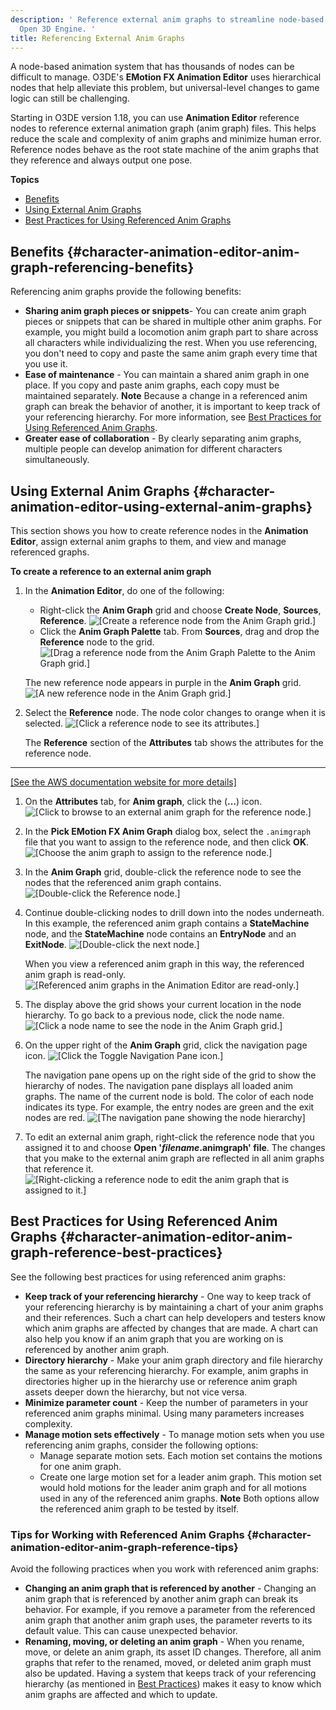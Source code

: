 ```yaml
---
description: ' Reference external anim graphs to streamline node-based animation in
  Open 3D Engine. '
title: Referencing External Anim Graphs
---
```


A node\-based animation system that has thousands of nodes can be difficult to manage\. O3DE's **EMotion FX Animation Editor** uses hierarchical nodes that help alleviate this problem, but universal\-level changes to game logic can still be challenging\.

Starting in O3DE version 1\.18, you can use **Animation Editor** reference nodes to reference external animation graph \(anim graph\) files\. This helps reduce the scale and complexity of anim graphs and minimize human error\. Reference nodes behave as the root state machine of the anim graphs that they reference and always output one pose\.

**Topics**
+ [Benefits](#character-animation-editor-anim-graph-referencing-benefits)
+ [Using External Anim Graphs](#character-animation-editor-using-external-anim-graphs)
+ [Best Practices for Using Referenced Anim Graphs](#character-animation-editor-anim-graph-reference-best-practices)

## Benefits {#character-animation-editor-anim-graph-referencing-benefits}

Referencing anim graphs provide the following benefits:
+ **Sharing anim graph pieces or snippets**- You can create anim graph pieces or snippets that can be shared in multiple other anim graphs\. For example, you might build a locomotion anim graph part to share across all characters while individualizing the rest\. When you use referencing, you don't need to copy and paste the same anim graph every time that you use it\.
+ **Ease of maintenance** - You can maintain a shared anim graph in one place\. If you copy and paste anim graphs, each copy must be maintained separately\.
**Note**
Because a change in a referenced anim graph can break the behavior of another, it is important to keep track of your referencing hierarchy\. For more information, see [Best Practices for Using Referenced Anim Graphs](#character-animation-editor-anim-graph-reference-best-practices)\.
+ **Greater ease of collaboration** - By clearly separating anim graphs, multiple people can develop animation for different characters simultaneously\.

## Using External Anim Graphs {#character-animation-editor-using-external-anim-graphs}

This section shows you how to create reference nodes in the **Animation Editor**, assign external anim graphs to them, and view and manage referenced graphs\.

**To create a reference to an external anim graph**

1. In the **Animation Editor**, do one of the following:
   + Right\-click the **Anim Graph** grid and choose **Create Node**, **Sources**, **Reference**\.
![\[Create a reference node from the Anim Graph grid.\]](/images/user-guide/actor-animation/char-animation-editor-anim-graph-ref-1.png)
   + Click the **Anim Graph Palette** tab\. From **Sources**, drag and drop the **Reference** node to the grid\.
![\[Drag a reference node from the Anim Graph Palette to the Anim Graph grid.\]](/images/user-guide/actor-animation/char-animation-editor-anim-graph-ref-2.png)

   The new reference node appears in purple in the **Anim Graph** grid\.
![\[A new reference node in the Anim Graph grid.\]](/images/user-guide/actor-animation/char-animation-editor-anim-graph-ref-3.png)

1. Select the **Reference** node\. The node color changes to orange when it is selected\.
![\[Click a reference node to see its attributes.\]](/images/user-guide/actor-animation/char-animation-editor-anim-graph-ref-4.png)

   The **Reference** section of the **Attributes** tab shows the attributes for the reference node\.
****
[\[See the AWS documentation website for more details\]](/docs/userguide/referencing-character-animation-editor-anim-graph)

1. On the **Attributes** tab, for **Anim graph**, click the \(**\.\.\.**\) icon\.
![\[Click to browse to an external anim graph for the reference node.\]](/images/user-guide/actor-animation/char-animation-editor-anim-graph-ref-5.png)

1. In the **Pick EMotion FX Anim Graph** dialog box, select the `.animgraph` file that you want to assign to the reference node, and then click **OK**\.
![\[Choose the anim graph to assign to the reference node.\]](/images/user-guide/actor-animation/char-animation-editor-anim-graph-ref-6.png)

1. In the **Anim Graph** grid, double\-click the reference node to see the nodes that the referenced anim graph contains\.
![\[Double-click the Reference node.\]](/images/user-guide/actor-animation/char-animation-editor-anim-graph-ref-7.png)

1. Continue double\-clicking nodes to drill down into the nodes underneath\. In this example, the referenced anim graph contains a **StateMachine** node, and the **StateMachine** node contains an **EntryNode** and an **ExitNode**\.
![\[Double-click the next node.\]](/images/user-guide/actor-animation/char-animation-editor-anim-graph-ref-8.png)

   When you view a referenced anim graph in this way, the referenced anim graph is read\-only\.
![\[Referenced anim graphs in the Animation Editor are read-only.\]](/images/user-guide/actor-animation/char-animation-editor-anim-graph-ref-9.png)

1. The display above the grid shows your current location in the node hierarchy\. To go back to a previous node, click the node name\.
![\[Click a node name to see the node in the Anim Graph grid.\]](/images/user-guide/actor-animation/char-animation-editor-anim-graph-ref-10.png)

1. On the upper right of the **Anim Graph** grid, click the navigation page icon\.
![\[Click the Toggle Navigation Pane icon.\]](/images/user-guide/actor-animation/char-animation-editor-anim-graph-ref-11.png)

   The navigation pane opens up on the right side of the grid to show the hierarchy of nodes\. The navigation pane displays all loaded anim graphs\. The name of the current node is bold\. The color of each node indicates its type\. For example, the entry nodes are green and the exit nodes are red\.
![\[The navigation pane showing the node hierarchy\]](/images/user-guide/actor-animation/char-animation-editor-anim-graph-ref-12.png)

1. To edit an external anim graph, right\-click the reference node that you assigned it to and choose **Open '***filename***\.animgraph' file**\. The changes that you make to the external anim graph are reflected in all anim graphs that reference it\.
![\[Right-clicking a reference node to edit the anim graph that is assigned to it.\]](/images/user-guide/actor-animation/char-animation-editor-anim-graph-ref-13.png)

## Best Practices for Using Referenced Anim Graphs {#character-animation-editor-anim-graph-reference-best-practices}

See the following best practices for using referenced anim graphs:
+ **Keep track of your referencing hierarchy** - One way to keep track of your referencing hierarchy is by maintaining a chart of your anim graphs and their references\. Such a chart can help developers and testers know which anim graphs are affected by changes that are made\. A chart can also help you know if an anim graph that you are working on is referenced by another anim graph\.
+ **Directory hierarchy** - Make your anim graph directory and file hierarchy the same as your referencing hierarchy\. For example, anim graphs in directories higher up in the hierarchy use or reference anim graph assets deeper down the hierarchy, but not vice versa\.
+ **Minimize parameter count** - Keep the number of parameters in your referenced anim graphs minimal\. Using many parameters increases complexity\.
+ **Manage motion sets effectively** - To manage motion sets when you use referencing anim graphs, consider the following options:
  + Manage separate motion sets\. Each motion set contains the motions for one anim graph\.
  + Create one large motion set for a leader anim graph\. This motion set would hold motions for the leader anim graph and for all motions used in any of the referenced anim graphs\.
**Note**
Both options allow the referenced anim graph to be tested by itself\.

### Tips for Working with Referenced Anim Graphs {#character-animation-editor-anim-graph-reference-tips}

Avoid the following practices when you work with referenced anim graphs:
+ **Changing an anim graph that is referenced by another** - Changing an anim graph that is referenced by another anim graph can break its behavior\. For example, if you remove a parameter from the referenced anim graph that another anim graph uses, the parameter reverts to its default value\. This can cause unexpected behavior\.
+ **Renaming, moving, or deleting an anim graph** - When you rename, move, or delete an anim graph, its asset ID changes\. Therefore, all anim graphs that refer to the renamed, moved, or deleted anim graph must also be updated\. Having a system that keeps track of your referencing hierarchy \(as mentioned in [Best Practices](#character-animation-editor-anim-graph-reference-best-practices)\) makes it easy to know which anim graphs are affected and which to update\.
